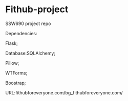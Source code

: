 # Fithub-project
SSW690 project repo 

Dependencies:

Flask;

Database:SQLAlchemy;

Pillow;

WTForms;

Boostrap;

URL:fithubforeveryone.com/bg_fithubforeveryone.com/
